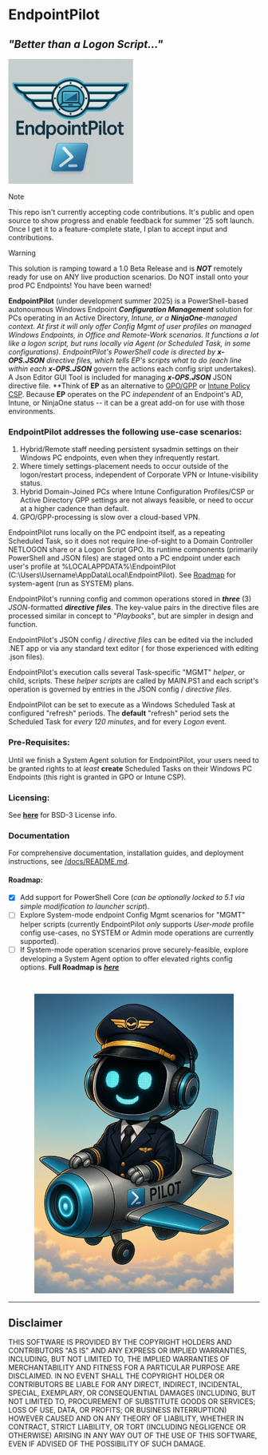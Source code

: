 # EndpointPilot

## _"Better than a Logon Script..."_

<img src="https://github.com/J-DubApps/EndpointPilot/blob/main/images/Endpoint-Pilot-logo.png" width="250" height="250" />


> [!NOTE]
> This repo isn't currently accepting code contributions. It's public and open source to show progress and
> enable feedback for summer '25 soft launch. Once I get it to a feature-complete state, I plan to accept input and contributions.

> [!WARNING]
> This solution is ramping toward a 1.0 Beta Release and is ***NOT*** remotely ready for use on ANY live production scenarios. Do NOT install onto your prod PC Endpoints! You have been warned!

**EndpointPilot** (under development summer 2025) is a PowerShell-based autonoumous Windows Endpoint ***Configuration Management*** solution for PCs operating in an Active Directory, **Intune*, or a **NinjaOne**-managed context.  At first it will only offer Config Mgmt of user profiles on managed Windows Endpoints, in Office and Remote-Work scenarios. It functions a lot like a logon script, but runs locally via Agent (or Scheduled Task, in some configurations).  EndpointPilot's PowerShell code is directed by ***x-OPS.JSON*** directive files, which tells EP's scripts what to do (each line within each **x-OPS.JSON*** govern the actions each config sript undertakes).  A Json Editor GUI Tool is included for managing ***x-OPS.JSON*** JSON directive file.  **Think of **EP** as an alternative to [GPO/GPP](https://learn.microsoft.com/en-us/windows-server/identity/ad-ds/manage/group-policy/group-policy-processing) or [Intune Policy CSP](https://learn.microsoft.com/en-us/windows/client-management/mdm/policy-configuration-service-provider).  Because **EP** operates on the PC *independent* of an Endpoint's AD, Intune, or NinjaOne status -- it can be a great add-on for use with those environments.

### EndpointPilot addresses the following use-case scenarios:

1. Hybrid/Remote staff needing persistent sysadmin settings on their Windows PC endpoints, even when they infrequently restart.
2. Where timely settings-placement needs to occur outside of the logon/restart process, independent of Corporate VPN or Intune-visibility status.
3. Hybrid Domain-Joined PCs where Intune Configuration Profiles/CSP or Active Directory GPP settings are not always feasible, or need to occur at a higher cadence than default.
4. GPO/GPP-processing is slow over a cloud-based VPN. 

EndpointPilot runs locally on the PC endpoint itself, as a repeating Scheduled Task, so it does not require line-of-sight to a Domain Controller NETLOGON share or a Logon Script GPO. Its runtime components (primarily PowerShell and JSON files) are staged onto a PC endpoint under each user's profile at %LOCALAPPDATA%\EndpointPilot (C:\Users\Username\AppData\Local\EndpointPilot).  See [Roadmap](#roadmap) for system-agent (run as SYSTEM) plans.

EndpointPilot's running config and common operations stored in ***three*** (3) *JSON*-formatted ***directive files***.  The key-value pairs in the directive files are processed similar in concept to "*Playbooks*", but are simpler in design and function.  

EndpointPilot's JSON config / *directive files* can be edited via the included .NET app or via any standard text editor ( for those experienced with editing .json files).

EndpointPilot's execution calls several Task-specific "MGMT" *helper*, or child, scripts.  These *helper scripts* are called by MAIN.PS1 and each script's operation is governed by entries in the JSON config / *directive files*.

EndpointPilot can be set to execute as a Windows Scheduled Task at configured "refresh" periods.  The **default** "refresh" period sets the Scheduled Task for *every 120 minutes*, and for every *Logon* event.

### Pre-Requisites:

Until we finish a System Agent solution for EndpointPilot, your users need to be granted rights to at *least* **create** Scheduled Tasks on their Windows PC Endpoints (this right is granted in GPO or Intune CSP).


### Licensing: 

See [**here**](https://github.com/J-DubApps/EndpointPilot?tab=BSD-3-Clause-1-ov-file#) for BSD-3 License info.

### Documentation

For comprehensive documentation, installation guides, and deployment instructions, see [/docs/README.md](docs/README.md).

 <a id="roadmap"></a>

#### Roadmap:

- [X] Add support for PowerShell Core (*can be optionally locked to 5.1 via simple modification to launcher script*).
- [ ] Explore System-mode endpoint Config Mgmt scenarios for "MGMT" helper scripts (currently EndpointPilot *only* supports *User-mode* profile config use-cases, no SYSTEM or Admin mode operations are currently supported).
- [ ] If System-mode operation scenarios prove securely-feasible, explore developing a System Agent option to offer elevated rights config options.
**Full Roadmap is** [***here***](https://github.com/J-DubApps/EndpointPilot/blob/main/PlanningDocs/ProjectPlan.md) 
<br />
<p align="center">
    <img src="https://github.com/J-DubApps/EndpointPilot/blob/main/images/EndpointPilot.png" width="400" height="600" />
</p>

---

## Disclaimer

THIS SOFTWARE IS PROVIDED BY THE COPYRIGHT HOLDERS AND CONTRIBUTORS "AS IS"
AND ANY EXPRESS OR IMPLIED WARRANTIES, INCLUDING, BUT NOT LIMITED TO, THE
IMPLIED WARRANTIES OF MERCHANTABILITY AND FITNESS FOR A PARTICULAR PURPOSE ARE
DISCLAIMED. IN NO EVENT SHALL THE COPYRIGHT HOLDER OR CONTRIBUTORS BE LIABLE
FOR ANY DIRECT, INDIRECT, INCIDENTAL, SPECIAL, EXEMPLARY, OR CONSEQUENTIAL
DAMAGES (INCLUDING, BUT NOT LIMITED TO, PROCUREMENT OF SUBSTITUTE GOODS OR
SERVICES; LOSS OF USE, DATA, OR PROFITS; OR BUSINESS INTERRUPTION) HOWEVER
CAUSED AND ON ANY THEORY OF LIABILITY, WHETHER IN CONTRACT, STRICT LIABILITY,
OR TORT (INCLUDING NEGLIGENCE OR OTHERWISE) ARISING IN ANY WAY OUT OF THE USE
OF THIS SOFTWARE, EVEN IF ADVISED OF THE POSSIBILITY OF SUCH DAMAGE.
